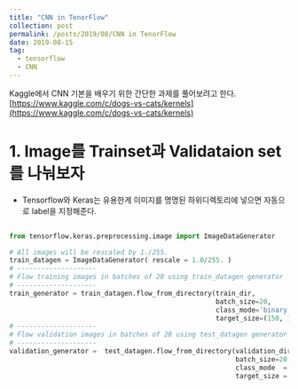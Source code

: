 ```yaml
---
title: "CNN in TenorFlow"
collection: post
permalink: /posts/2019/08/CNN in TenorFlow
date: 2019-08-15
tag:
  - tensorflow
  - CNN
---
```

Kaggle에서 CNN 기본을 배우기 위한 간단한 과제를 풀어보려고 한다.
[https://www.kaggle.com/c/dogs-vs-cats/kernels](https://www.kaggle.com/c/dogs-vs-cats/kernels)


# 1.  Image를 Trainset과 Validataion set를 나눠보자
- Tensorflow와 Keras는 유용한게 이미지를 명명된 하위디렉토리에 넣으면 자동으로 label을 지정해준다.
 
```python
 
from tensorflow.keras.preprocessing.image import ImageDataGenerator

# All images will be rescaled by 1./255.
train_datagen = ImageDataGenerator( rescale = 1.0/255. )
# --------------------
# Flow training images in batches of 20 using train_datagen generator
# --------------------
train_generator = train_datagen.flow_from_directory(train_dir,
                                                    batch_size=20,
                                                    class_mode='binary',
                                                    target_size=(150, 150))     
# --------------------
# Flow validation images in batches of 20 using test_datagen generator
# --------------------
validation_generator =  test_datagen.flow_from_directory(validation_dir,
                                                         batch_size=20,
                                                         class_mode  = 'binary',
                                                         target_size = (150, 150))

```
<!--stackedit_data:
eyJoaXN0b3J5IjpbNzc5MzU4ODUzLDM3NzE4OTk5LC0xMTIzNj
g3MzBdfQ==
-->